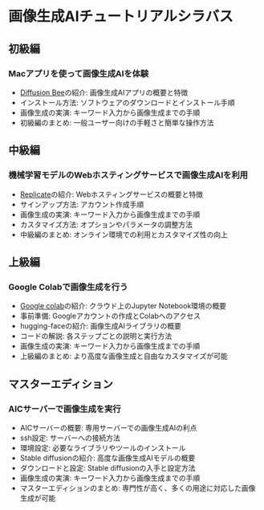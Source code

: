 # 画像生成AIチュートリアルシラバス

## 初級編

### Macアプリを使って画像生成AIを体験
- [Diffusion Bee](https://diffusionbee.com/)の紹介: 画像生成AIアプリの概要と特徴
- インストール方法: ソフトウェアのダウンロードとインストール手順
- 画像生成の実演: キーワード入力から画像生成までの手順
- 初級編のまとめ: 一般ユーザー向けの手軽さと簡単な操作方法

## 中級編

###  機械学習モデルのWebホスティングサービスで画像生成AIを利用
- [Replicate](https://replicate.com/)の紹介: Webホスティングサービスの概要と特徴
- サインアップ方法: アカウント作成手順
- 画像生成の実演: キーワード入力から画像生成までの手順
- カスタマイズ方法: オプションやパラメータの調整方法
- 中級編のまとめ: オンライン環境での利用とカスタマイズ性の向上

## 上級編

###  Google Colabで画像生成を行う
- [Google colab](https://colab.research.google.com/drive/1SXo60sp_I2va2PXTz25D3IpUtOdFY9jo?usp=sharing)の紹介: クラウド上のJupyter Notebook環境の概要
- 事前準備: Googleアカウントの作成とColabへのアクセス
- hugging-faceの紹介: 画像生成AIライブラリの概要
- コードの解説: 各ステップごとの説明と実行方法
- 画像生成の実演: キーワード入力から画像生成までの手順
- 上級編のまとめ: より高度な画像生成と自由なカスタマイズが可能

## マスターエディション

###  AICサーバーで画像生成を実行
- AICサーバーの概要: 専用サーバーでの画像生成AIの利点
- ssh設定: サーバーへの接続方法
- 環境設定: 必要なライブラリやツールのインストール
- Stable diffusionの紹介: 高度な画像生成AIモデルの概要
- ダウンロードと設定: Stable diffusionの入手と設定方法
- 画像生成の実演: キーワード入力から画像生成までの手順
- マスターエディションのまとめ: 専門性が高く、多くの用途に対応した画像生成が可能
